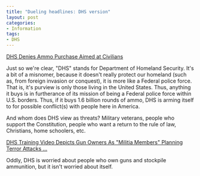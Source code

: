 ```yaml
---
title: "Dueling headlines: DHS version"
layout: post
categories:
- Information
tags:
- DHS
---
```


[DHS Denies Ammo Purchase Aimed at Civilians](https://www.usnews.com/news/blogs/washington-whispers/2013/04/25/dhs-denies-ammo-purchases-aimed-at-civilians)

Just so we're clear, "DHS" stands for Department of Homeland Security. It's a bit of a misnomer, because it doesn't really protect our homeland (such as, from foreign invasion or conquest), it is more like a Federal police force. That is, it's purview is only those living in the United States. Thus, anything it buys is in furtherance of its mission of being a Federal police force within U.S. borders. Thus, if it buys 1.6 billion rounds of ammo, DHS is arming itself to for possible conflict(s) with people here in America.  
  
And whom does DHS view as threats? Military veterans, people who support the Constitution, people who want a return to the rule of law, Christians, home schoolers, etc.

[DHS Training Video Depicts Gun Owners As "Militia Members" Planning Terror Attacks ...](https://weaselzippers.us/2013/04/27/dhs-training-video-depicts-gun-owners-as-militia-members-planning-terror-attacks/)

Oddly, DHS is worried about people who own guns and stockpile ammunition, but it isn't worried about itself.
